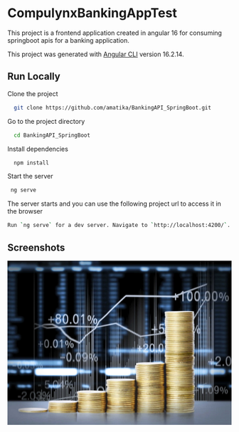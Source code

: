 # CompulynxBankingAppTest
This project is a frontend application created in angular 16 for consuming springboot apis for a banking application.

This project was generated with [Angular CLI](https://github.com/angular/angular-cli) version 16.2.14.

## Run Locally

Clone the project

```bash
  git clone https://github.com/amatika/BankingAPI_SpringBoot.git
```

Go to the project directory

```bash
  cd BankingAPI_SpringBoot
```

Install dependencies

```bash
  npm install
```

Start the server

```bash
 ng serve
```

The server starts and you can use the following project url to access it in the browser

```bash
Run `ng serve` for a dev server. Navigate to `http://localhost:4200/`. The application will automatically reload if you change any of the source files.
```
## Screenshots

![Landing Page](src/assets/images/money1.jpg)
